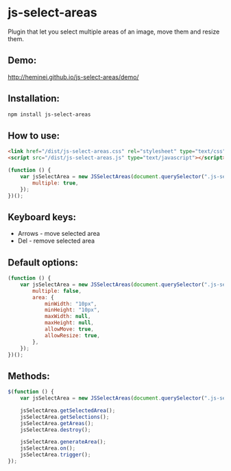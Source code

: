 # js-select-areas

Plugin that let you select multiple areas of an image, move them and resize them.

## Demo:

http://heminei.github.io/js-select-areas/demo/

## Installation:

```bash
npm install js-select-areas
```

## How to use:

```html
<link href="/dist/js-select-areas.css" rel="stylesheet" type="text/css" />
<script src="/dist/js-select-areas.js" type="text/javascript"></script>
```

```javascript
(function () {
    var jsSelectArea = new JSSelectAreas(document.querySelector(".js-select-areas"), {
        multiple: true,
    });
})();
```

## Keyboard keys:

-   Arrows - move selected area
-   Del - remove selected area

## Default options:

```javascript
(function () {
    var jsSelectArea = new JSSelectAreas(document.querySelector(".js-select-areas"), {
        multiple: false,
        area: {
            minWidth: "10px",
            minHeight: "10px",
            maxWidth: null,
            maxHeight: null,
            allowMove: true,
            allowResize: true,
        },
    });
})();
```

## Methods:

```javascript
$(function () {
    var jsSelectArea = new JSSelectAreas(document.querySelector(".js-select-areas"));

    jsSelectArea.getSelectedArea();
    jsSelectArea.getSelections();
    jsSelectArea.getAreas();
    jsSelectArea.destroy();

    jsSelectArea.generateArea();
    jsSelectArea.on();
    jsSelectArea.trigger();
});
```
